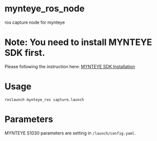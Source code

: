 # mynteye_ros_node
ros capture node for mynteye
# Note: You need to install MYNTEYE SDK first.
 Please following the instruction here: 
 [MYNTEYE SDK Installation](https://mynt-eye-s-sdk.readthedocs.io/zh_CN/latest/src/sdk/sdk_install.html)
# Usage
 ``roslaunch mynteye_ros capture.launch``
# Parameters
 MYNTEYE S1030 parameters are setting in ``/launch/config.yaml``.  
